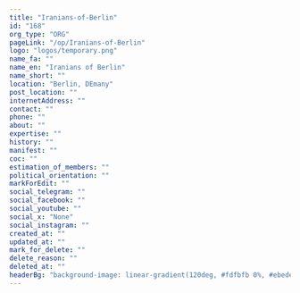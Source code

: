 ```yaml
---
title: "Iranians-of-Berlin"
id: "168"
org_type: "ORG"
pageLink: "/op/Iranians-of-Berlin"
logo: "logos/temporary.png"
name_fa: ""
name_en: "Iranians of Berlin"
name_short: ""
location: "Berlin, DEmany"
post_location: ""
internetAddress: ""
contact: ""
phone: ""
about: ""
expertise: ""
history: ""
manifest: ""
coc: ""
estimation_of_members: ""
political_orientation: ""
markForEdit: ""
social_telegram: ""
social_facebook: ""
social_youtube: ""
social_x: "None"
social_instagram: ""
created_at: ""
updated_at: ""
mark_for_delete: ""
delete_reason: ""
deleted_at: ""
headerBg: "background-image: linear-gradient(120deg, #fdfbfb 0%, #ebedee 100%);"
---
```


